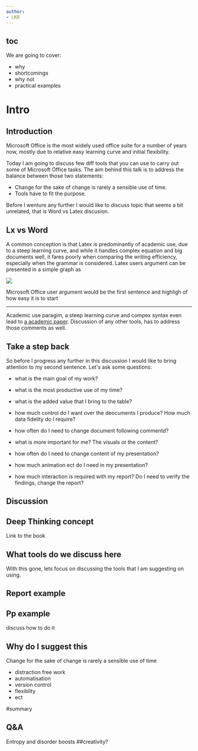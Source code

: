 ```yaml
---
author:
- LKB
---
```


## toc

We are going to cover:

* why
* shortcomings
* why not
* practical examples

# Intro

## Introduction

Microsoft Office is the most widely used office suite for a number of years now, mostly due to relative easy learning curve and  initial flexibility.

Today I am going to discuss  few diff tools that you can use to carry out some of Microsoft Office tasks. The aim behind this talk is to address the balance between those two statements:

* Change for the sake of change is rarely a sensible use of time.
* Tools have to fit the purpose.

Before I wenture any further I would like to discuss topic that seems a bit unrelated, that is Word vs Latex discusion.

## Lx vs Word



A common conception is that Latex is predominantly of academic use, due to a steep learning curve, and while it handles complex equation and big documents well, it fares poorly when comparing the writing efficiency, especially when the grammar is considered.
Latex users argument can be presented in  a simple graph as

![](http://www.pinteric.com/pic/miktex.gif)

Microsoft Office user argument would be the first sentence and highligh of how easy it is to start

---

Academic use paragim, a steep learning curve and compex syntax even lead to [a academic paper](http://journals.plos.org/plosone/article?id=10.1371/journal.pone.0115069). Discussion of any other tools, has to address those comments as well.


## Take a step back

So before I progress any further in this discussion I would like to bring attention to my second sentence. Let's ask some questions:

* what is the main goal of my work?
* what is the most productive use of my time?
* what is the added value that I bring to the table?
* how much control do I want over the deocuments I produce? How much data fidelity do I require?
* how often do I need to change document following commentd?

* what is more important for me? The visuals or the content?
* how often do I need to change content of my presentation?
* how much animation ect do I need in my presentation?
* how much interaction is required with my report? Do I need to verify the findings, change the report?

## Discussion

## Deep Thinking concept

Link to the book

## What tools do we discuss here

With this gone, lets focus on discussing the tools that I am suggesting on using.


## Report example

## Pp example

discuss how to do it


## Why do I suggest this

Change for the sake of change is rarely a sensible use of time

* distraction free work
* automatisation
* version control
* flexiblity
* ect

#summary

## Q&A


Entropy and disorder boosts ##creativity?